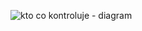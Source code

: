 ![kto co kontroluje - diagram](https://github.com/hakierspejs/wiki/blob/master/media-w-wiki/kto-co-kontroluje.svg)